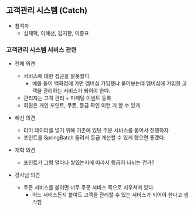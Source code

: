 ## 고객관리 시스템 (Catch)
- 참석자
    - 심재혁, 이혜선, 김지한, 이종표
### 고객관리 시스템 서비스 관련
- 전체 의견
    - 서비스에 대한 접근을 잘못했다.
        - 예를 들어 백화점에 가면 멤버십 가입했냐 물어보는데 멤버십에 가입한 고객을 관리하는 서비스가 되어야 한다.
    - 관리자는 고객 관리 + 마케팅 이벤트 등록
    - 회원은 개인 포인트, 쿠폰, 등급 확인 이런 거 할 수 있게
- 혜선 의견
    - 더미 데이터를 넣기 위해 기존에 있던 주문 서비스를 붙여서 진행하자
    - 포인트를 SpringBatch 돌려서 등급 개선할 수 있게 했으면 좋겠다.
- 재혁 의견
    - 포인트가 그럼 얼마나 쌓였는지에 따라서 등급이 나뉘는 건가?

- 강사님 의견
    - 주문 서비스를 붙이면 너무 주문 서비스 쪽으로 치우쳐져 있다.
        - 어느 서비스든지 붙여도 고객을 관리할 수 있는 서비스가 되어야 한다고 생각함


